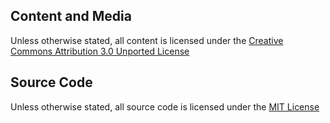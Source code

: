 ## Content and Media

Unless otherwise stated, all content is licensed under the [Creative Commons Attribution 3.0 Unported License](http://creativecommons.org/licenses/by/3.0/)

## Source Code

Unless otherwise stated, all source code is licensed under the [MIT License](http://creativecommons.org/licenses/MIT/)
